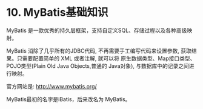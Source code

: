 # 10. MyBatis基础知识

MyBatis 是一款优秀的持久层框架，支持自定义SQL、存储过程以及各种高级映射。

MyBatis 消除了几乎所有的JDBC代码, 不再需要手工编写代码来设置参数, 获取结果。只需要配置简单的 XML 或者注解, 就可以将 原生数据类型、Map接口类型、POJO类型(Plain Old Java Objects,普通的 Java对象), 与数据库中的记录之间进行映射。


官方网站是: <http://www.mybatis.org/>

MyBatis最初的名字是iBatis，后来改名为 MyBatis。



